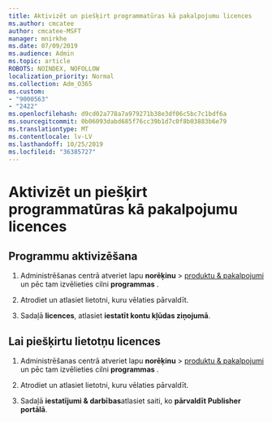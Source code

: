 ```yaml
---
title: Aktivizēt un piešķirt programmatūras kā pakalpojumu licences
ms.author: cmcatee
author: cmcatee-MSFT
manager: mnirkhe
ms.date: 07/09/2019
ms.audience: Admin
ms.topic: article
ROBOTS: NOINDEX, NOFOLLOW
localization_priority: Normal
ms.collection: Adm_O365
ms.custom:
- "9000563"
- "2422"
ms.openlocfilehash: d9cd02a778a7a979271b38e3df06c5bc7c1bdf6a
ms.sourcegitcommit: 0b06093dabd685f76cc39b1d7c0f8b03883b6e79
ms.translationtype: MT
ms.contentlocale: lv-LV
ms.lasthandoff: 10/25/2019
ms.locfileid: "36385727"
---
```

# <a name="activate-and-assign-software-as-a-service-app-licenses"></a>Aktivizēt un piešķirt programmatūras kā pakalpojumu licences 

## <a name="to-activate-apps"></a>Programmu aktivizēšana

1. Administrēšanas centrā atveriet lapu **norēķinu** > [produktu & pakalpojumi](https://go.microsoft.com/fwlink/p/?linkid=842054) un pēc tam izvēlieties cilni **programmas** .

2. Atrodiet un atlasiet lietotni, kuru vēlaties pārvaldīt.

3. Sadaļā **licences**, atlasiet **iestatīt kontu kļūdas ziņojumā**.  

## <a name="to-assign-app-licenses"></a>Lai piešķirtu lietotņu licences

1. Administrēšanas centrā atveriet lapu **norēķinu** > [produktu & pakalpojumi](https://go.microsoft.com/fwlink/p/?linkid=842054) un pēc tam izvēlieties cilni **programmas** .

2. Atrodiet un atlasiet lietotni, kuru vēlaties pārvaldīt.  

3. Sadaļā **iestatījumi & darbības**atlasiet saiti, ko **pārvaldīt Publisher portālā**.